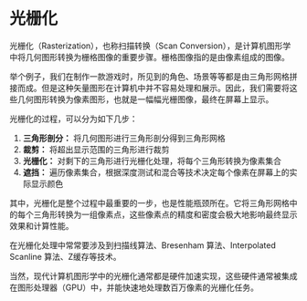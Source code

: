 # 光栅化
光栅化（Rasterization），也称扫描转换（Scan Conversion），是计算机图形学中将几何图形转换为栅格图像的重要步骤。栅格图像指的是由像素组成的图像。

举个例子，我们在制作一款游戏时，所见到的角色、场景等等都是由三角形网格拼接而成。但是这种矢量图形在计算机中并不容易处理和展示。因此，我们需要将这些几何图形转换为像素图形，也就是一幅幅光栅图像，最终在屏幕上显示。

光栅化的过程，可以分为如下几步：

1. **三角形剖分：** 将几何图形进行三角形剖分得到三角形网格
2. **裁剪：** 将超出显示范围的三角形进行裁剪
3. **光栅化：** 对剩下的三角形进行光栅化处理，将每个三角形转换为像素集合
4. **遮挡：** 遍历像素集合，根据深度测试和混合等技术决定每个像素在屏幕上的实际显示颜色

其中，光栅化是整个过程中最重要的一步，也是性能瓶颈所在。它将三角形网格中的每个三角形转换为一组像素点，这些像素点的精度和密度会极大地影响最终显示效果和计算性能。

在光栅化处理中常常要涉及到扫描线算法、Bresenham 算法、Interpolated Scanline 算法、Z缓存等技术。

当然，现代计算机图形学中的光栅化通常都是硬件加速实现，这些硬件通常被集成在图形处理器（GPU）中，并能快速地处理数百万像素的光栅化任务。
